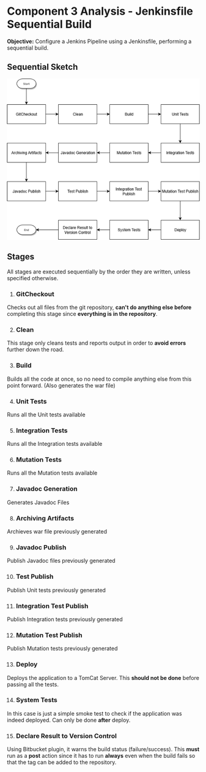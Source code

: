 # Component 3 Analysis - Jenkinsfile Sequential Build

**Objective:** Configure a Jenkins Pipeline using a Jenkinsfile, performing a sequential build.

## Sequential Sketch

![Pipeline Diagram](pipeline.png)

## Stages

All stages are executed sequentially by the order they are written, unless specified otherwise.

1. ### GitCheckout

Checks out all files from the git repository, **can't do anything else before** completing this stage since **everything is in the repository**.

2. ### Clean

This stage only cleans tests and reports output in order to **avoid errors** further down the road.

3. ### Build

Builds all the code at once, so no need to compile anything else from this point forward. (Also generates the war file)

4. ### Unit Tests

Runs all the Unit tests available

5. ### Integration Tests

Runs all the Integration tests available

6. ### Mutation Tests

Runs all the Mutation tests available

7. ### Javadoc Generation

Generates Javadoc Files

8. ### Archiving Artifacts

Archieves war file previously generated

9. ### Javadoc Publish

Publish Javadoc files previously generated

10. ### Test Publish

Publish Unit tests previously generated

11. ### Integration Test Publish

Publish Integration tests previously generated

12. ### Mutation Test Publish

Publish Mutation tests previously generated

13. ### Deploy

Deploys the application to a TomCat Server.
This **should not be done** before passing all the tests.

14. ### System Tests

In this case is just a simple smoke test to check if the application was indeed deployed.
Can only be done **after** deploy.

15. ### Declare Result to Version Control

Using Bitbucket plugin, it warns the build status (failure/success).
This **must** run as a **post** action since it has to run **always** even when the build fails so that the tag can be added to the repository.